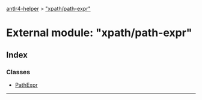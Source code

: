 [antlr4-helper](../README.md) > ["xpath/path-expr"](../modules/_xpath_path_expr_.md)

# External module: "xpath/path-expr"

## Index

### Classes

* [PathExpr](../classes/_xpath_path_expr_.pathexpr.md)

---

